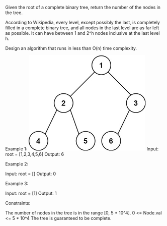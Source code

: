 Given the root of a complete binary tree, return the number of the nodes in the tree.

According to Wikipedia, every level, except possibly the last, is completely filled in a complete binary tree, and all nodes in the last level are as far left as possible. It can have between 1 and 2^h nodes inclusive at the last level h.

Design an algorithm that runs in less than O(n) time complexity.

 

Example 1:
![alt text](complete.jpg)
Input: root = [1,2,3,4,5,6]
Output: 6

Example 2:

Input: root = []
Output: 0

Example 3:

Input: root = [1]
Output: 1

 

Constraints:

  The number of nodes in the tree is in the range [0, 5 * 10^4].
  0 <= Node.val <= 5 * 10^4
  The tree is guaranteed to be complete.

